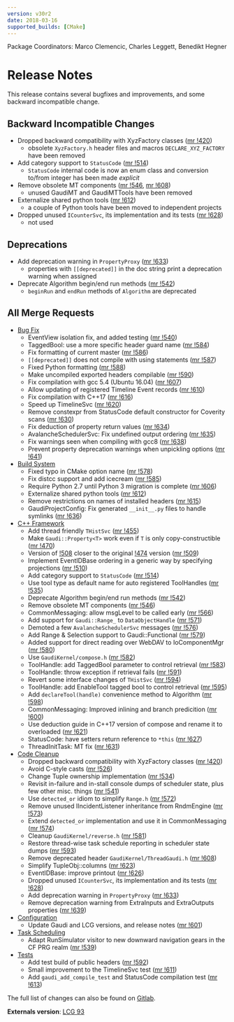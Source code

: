 ```yaml
---
version: v30r2
date: 2018-03-16
supported_builds: [CMake]
---
```

Package Coordinators: Marco Clemencic, Charles Leggett, Benedikt Hegner

# Release Notes

This release contains several bugfixes and improvements, and some backward
incompatible change.

## Backward Incompatible Changes
*   Dropped backward compatibility with XyzFactory classes ([mr !420][])
    *   obsolete `XyzFactory.h` header files and macros `DECLARE_XYZ_FACTORY`
        have been removed
*   Add category support to `StatusCode` ([mr !514][])
    *   `StatusCode` internal code is now an enum class and conversion to/from
        integer has been made _explicit_
*   Remove obsolete MT components ([mr !546][], [mr !608][])
    *   unused GaudiMT and GaudiMTTools have been removed
*   Externalize shared python tools ([mr !612][])
    *   a couple of Python tools have been moved to independent projects
*   Dropped unused `ICounterSvc`, its implementation and its tests ([mr !628][])
    *   not used

## Deprecations
*   Add deprecation warning in `PropertyProxy` ([mr !633][])
    *   properties with `[[deprecated]]` in the doc string print a deprecation
        warning when assigned
*   Deprecate Algorithm begin/end run methods ([mr !542][])
    *   `beginRun` and `endRun` methods of `Algorithm` are deprecated

## All Merge Requests
*   [Bug Fix][]
    *   EventView isolation fix, and added testing ([mr !540][])
    *   TaggedBool: use a more specific header guard name ([mr !584][])
    *   Fix formatting of current master ([mr !586][])
    *   `[[deprecated]]` does not compile with using statements ([mr !587][])
    *   Fixed Python formatting ([mr !588][])
    *   Make uncompiled exported headers compilable ([mr !590][])
    *   Fix compilation with gcc 5.4 (Ubuntu 16.04) ([mr !607][])
    *   Allow updating of registered Timeline Event records ([mr !610][])
    *   Fix compilation with C++17 ([mr !616][])
    *   Speed up TimelineSvc ([mr !620][])
    *   Remove constexpr from StatusCode default constructor for Coverity scans ([mr !630][])
    *   Fix deduction of property return values ([mr !634][])
    *   AvalancheSchedulerSvc: Fix undefined output ordering ([mr !635][])
    *   Fix warnings seen when compiling with gcc8 ([mr !638][])
    *   Prevent property deprecation warnings when unpickling options ([mr !641][])
*   [Build System][]
    *   Fixed typo in CMake option name ([mr !578][])
    *   Fix distcc support and add icecream ([mr !585][])
    *   Require Python 2.7 until Python 3 migration is complete ([mr !606][])
    *   Externalize shared python tools ([mr !612][])
    *   Remove restrictions on names of installed headers ([mr !615][])
    *   GaudiProjectConfig: Fix generated `__init__.py` files to handle symlinks ([mr !636][])
*   [C++ Framework][]
    *   Add thread friendly `THistSvc` ([mr !455][])
    *   Make `Gaudi::Property<T>` work even if `T` is only copy-constructible ([mr !470][])
    *   Version of [!508][] closer to the original [!474][] version ([mr !509][])
    *   Implement EventIDBase ordering in a generic way by specifying projections ([mr !510][])
    *   Add category support to `StatusCode` ([mr !514][])
    *   Use tool type as default name for auto registered ToolHandles ([mr !535][])
    *   Deprecate Algorithm begin/end run methods ([mr !542][])
    *   Remove obsolete MT components ([mr !546][])
    *   CommonMessaging: allow msgLevel to be called early ([mr !566][])
    *   Add support for `Gaudi::Range_` to `DataObjectHandle` ([mr !571][])
    *   Demoted a few `AvalancheSchedulerSvc` messages ([mr !576][])
    *   Add Range & Selection support to Gaudi::Functional ([mr !579][])
    *   Added support for direct reading over WebDAV to IoComponentMgr ([mr !580][])
    *   Use `GaudiKernel/compose.h` ([mr !582][])
    *   ToolHandle: add TaggedBool parameter to control retrieval ([mr !583][])
    *   ToolHandle: throw exception if retrieval fails ([mr !591][])
    *   Revert some interface changes of `THistSvc` ([mr !594][])
    *   ToolHandle: add EnableTool tagged bool to control retrieval ([mr !595][])
    *   Add `declareTool(handle)` convenience method to Algorithm ([mr !598][])
    *   CommonMessaging: Improved inlining and branch predicition ([mr !600][])
    *   Use deduction guide in C++17 version of compose and rename it to overloaded ([mr !621][])
    *   StatusCode: have setters return reference to `*this` ([mr !627][])
    *   ThreadInitTask: MT fix ([mr !631][])
*   [Code Cleanup][]
    *   Dropped backward compatibility with XyzFactory classes ([mr !420][])
    *   Avoid C-style casts ([mr !526][])
    *   Change Tuple ownership implementation ([mr !534][])
    *   Revisit in-failure and in-stall console dumps of scheduler state, plus few other misc. things ([mr !541][])
    *   Use `detected_or` idiom to simplify `Range.h` ([mr !572][])
    *   Remove unused IIncidentListener inheritance from RndmEngine ([mr !573][])
    *   Extend `detected_or` implementation and use it in CommonMessaging ([mr !574][])
    *   Cleanup `GaudiKernel/reverse.h` ([mr !581][])
    *   Restore thread-wise task schedule reporting in scheduler state dumps ([mr !593][])
    *   Remove deprecated header `GaudiKernel/ThreadGaudi.h` ([mr !608][])
    *   Simplify TupleObj::columns ([mr !623][])
    *   EventIDBase: improve printout ([mr !626][])
    *   Dropped unused `ICounterSvc`, its implementation and its tests ([mr !628][])
    *   Add deprecation warning in `PropertyProxy` ([mr !633][])
    *   Remove deprecation warning from ExtraInputs and ExtraOutputs properties ([mr !639][])
*   [Configuration][]
    *   Update Gaudi and LCG versions, and release notes ([mr !601][])
*   [Task Scheduling][]
    *   Adapt RunSimulator visitor to new downward navigation gears in the CF PRG realm ([mr !539][])
*   [Tests][]
    *   Add test build of public headers ([mr !592][])
    *   Small improvement to the TimelineSvc test ([mr !611][])
    *   Add `gaudi_add_compile_test` and StatusCode compilation test ([mr !613][])

The full list of changes can also be found on [Gitlab][].

**Externals version**: [LCG 93](http://lcginfo.cern.ch/release/93/)


[Gitlab]: https://gitlab.cern.ch/gaudi/Gaudi/merge_requests?scope=all&state=merged&milestone_title=v30r2

[!508]: https://gitlab.cern.ch/gaudi/Gaudi/merge_requests/508
[!474]: https://gitlab.cern.ch/gaudi/Gaudi/merge_requests/474

[mr !420]: https://gitlab.cern.ch/gaudi/Gaudi/merge_requests/420
[mr !455]: https://gitlab.cern.ch/gaudi/Gaudi/merge_requests/455
[mr !470]: https://gitlab.cern.ch/gaudi/Gaudi/merge_requests/470
[mr !509]: https://gitlab.cern.ch/gaudi/Gaudi/merge_requests/509
[mr !510]: https://gitlab.cern.ch/gaudi/Gaudi/merge_requests/510
[mr !514]: https://gitlab.cern.ch/gaudi/Gaudi/merge_requests/514
[mr !526]: https://gitlab.cern.ch/gaudi/Gaudi/merge_requests/526
[mr !534]: https://gitlab.cern.ch/gaudi/Gaudi/merge_requests/534
[mr !535]: https://gitlab.cern.ch/gaudi/Gaudi/merge_requests/535
[mr !539]: https://gitlab.cern.ch/gaudi/Gaudi/merge_requests/539
[mr !540]: https://gitlab.cern.ch/gaudi/Gaudi/merge_requests/540
[mr !541]: https://gitlab.cern.ch/gaudi/Gaudi/merge_requests/541
[mr !542]: https://gitlab.cern.ch/gaudi/Gaudi/merge_requests/542
[mr !546]: https://gitlab.cern.ch/gaudi/Gaudi/merge_requests/546
[mr !566]: https://gitlab.cern.ch/gaudi/Gaudi/merge_requests/566
[mr !571]: https://gitlab.cern.ch/gaudi/Gaudi/merge_requests/571
[mr !572]: https://gitlab.cern.ch/gaudi/Gaudi/merge_requests/572
[mr !573]: https://gitlab.cern.ch/gaudi/Gaudi/merge_requests/573
[mr !574]: https://gitlab.cern.ch/gaudi/Gaudi/merge_requests/574
[mr !576]: https://gitlab.cern.ch/gaudi/Gaudi/merge_requests/576
[mr !578]: https://gitlab.cern.ch/gaudi/Gaudi/merge_requests/578
[mr !579]: https://gitlab.cern.ch/gaudi/Gaudi/merge_requests/579
[mr !580]: https://gitlab.cern.ch/gaudi/Gaudi/merge_requests/580
[mr !581]: https://gitlab.cern.ch/gaudi/Gaudi/merge_requests/581
[mr !582]: https://gitlab.cern.ch/gaudi/Gaudi/merge_requests/582
[mr !583]: https://gitlab.cern.ch/gaudi/Gaudi/merge_requests/583
[mr !584]: https://gitlab.cern.ch/gaudi/Gaudi/merge_requests/584
[mr !585]: https://gitlab.cern.ch/gaudi/Gaudi/merge_requests/585
[mr !586]: https://gitlab.cern.ch/gaudi/Gaudi/merge_requests/586
[mr !587]: https://gitlab.cern.ch/gaudi/Gaudi/merge_requests/587
[mr !588]: https://gitlab.cern.ch/gaudi/Gaudi/merge_requests/588
[mr !590]: https://gitlab.cern.ch/gaudi/Gaudi/merge_requests/590
[mr !591]: https://gitlab.cern.ch/gaudi/Gaudi/merge_requests/591
[mr !592]: https://gitlab.cern.ch/gaudi/Gaudi/merge_requests/592
[mr !593]: https://gitlab.cern.ch/gaudi/Gaudi/merge_requests/593
[mr !594]: https://gitlab.cern.ch/gaudi/Gaudi/merge_requests/594
[mr !595]: https://gitlab.cern.ch/gaudi/Gaudi/merge_requests/595
[mr !598]: https://gitlab.cern.ch/gaudi/Gaudi/merge_requests/598
[mr !600]: https://gitlab.cern.ch/gaudi/Gaudi/merge_requests/600
[mr !601]: https://gitlab.cern.ch/gaudi/Gaudi/merge_requests/601
[mr !606]: https://gitlab.cern.ch/gaudi/Gaudi/merge_requests/606
[mr !607]: https://gitlab.cern.ch/gaudi/Gaudi/merge_requests/607
[mr !608]: https://gitlab.cern.ch/gaudi/Gaudi/merge_requests/608
[mr !610]: https://gitlab.cern.ch/gaudi/Gaudi/merge_requests/610
[mr !611]: https://gitlab.cern.ch/gaudi/Gaudi/merge_requests/611
[mr !612]: https://gitlab.cern.ch/gaudi/Gaudi/merge_requests/612
[mr !613]: https://gitlab.cern.ch/gaudi/Gaudi/merge_requests/613
[mr !615]: https://gitlab.cern.ch/gaudi/Gaudi/merge_requests/615
[mr !616]: https://gitlab.cern.ch/gaudi/Gaudi/merge_requests/616
[mr !620]: https://gitlab.cern.ch/gaudi/Gaudi/merge_requests/620
[mr !621]: https://gitlab.cern.ch/gaudi/Gaudi/merge_requests/621
[mr !623]: https://gitlab.cern.ch/gaudi/Gaudi/merge_requests/623
[mr !626]: https://gitlab.cern.ch/gaudi/Gaudi/merge_requests/626
[mr !627]: https://gitlab.cern.ch/gaudi/Gaudi/merge_requests/627
[mr !628]: https://gitlab.cern.ch/gaudi/Gaudi/merge_requests/628
[mr !630]: https://gitlab.cern.ch/gaudi/Gaudi/merge_requests/630
[mr !631]: https://gitlab.cern.ch/gaudi/Gaudi/merge_requests/631
[mr !633]: https://gitlab.cern.ch/gaudi/Gaudi/merge_requests/633
[mr !634]: https://gitlab.cern.ch/gaudi/Gaudi/merge_requests/634
[mr !635]: https://gitlab.cern.ch/gaudi/Gaudi/merge_requests/635
[mr !636]: https://gitlab.cern.ch/gaudi/Gaudi/merge_requests/636
[mr !638]: https://gitlab.cern.ch/gaudi/Gaudi/merge_requests/638
[mr !639]: https://gitlab.cern.ch/gaudi/Gaudi/merge_requests/639
[mr !641]: https://gitlab.cern.ch/gaudi/Gaudi/merge_requests/641

[Bug Fix]: https://gitlab.cern.ch/gaudi/Gaudi/merge_requests?label_name%5B%5D=bug+fix&scope=all&state=merged&milestone_title=v30r2
[Build System]: https://gitlab.cern.ch/gaudi/Gaudi/merge_requests?label_name%5B%5D=build+system&scope=all&state=merged&milestone_title=v30r2
[C++ Framework]: https://gitlab.cern.ch/gaudi/Gaudi/merge_requests?label_name%5B%5D=C%2B%2B+framework&scope=all&state=merged&milestone_title=v30r2
[Code Cleanup]: https://gitlab.cern.ch/gaudi/Gaudi/merge_requests?label_name%5B%5D=code+cleanup&scope=all&state=merged&milestone_title=v30r2
[Configuration]: https://gitlab.cern.ch/gaudi/Gaudi/merge_requests?label_name%5B%5D=configuration&scope=all&state=merged&milestone_title=v30r2
[Documentation]: https://gitlab.cern.ch/gaudi/Gaudi/merge_requests?label_name%5B%5D=documentation&scope=all&state=merged&milestone_title=v30r2
[Interactivity]: https://gitlab.cern.ch/gaudi/Gaudi/merge_requests?label_name%5B%5D=interactivity&scope=all&state=merged&milestone_title=v30r2
[Performance]: https://gitlab.cern.ch/gaudi/Gaudi/merge_requests?label_name%5B%5D=Performance&scope=all&state=merged&milestone_title=v30r2
[Task Scheduling]: https://gitlab.cern.ch/gaudi/Gaudi/merge_requests?label_name%5B%5D=task+scheduling&scope=all&state=merged&milestone_title=v30r2
[Tests]: https://gitlab.cern.ch/gaudi/Gaudi/merge_requests?label_name%5B%5D=tests&scope=all&state=merged&milestone_title=v30r2

